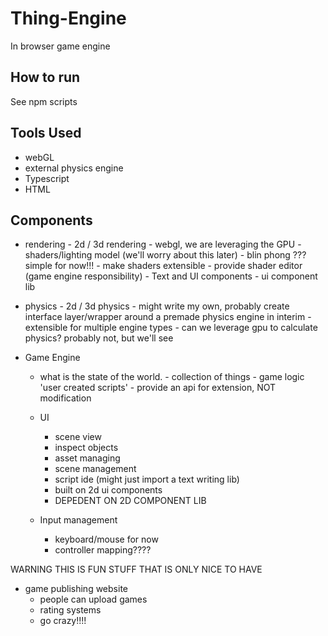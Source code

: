 # Thing-Engine
In browser game engine

## How to run
See npm scripts

## Tools Used
- webGL
- external physics engine
- Typescript
- HTML

## Components
- rendering 
      - 2d / 3d rendering
      - webgl, we are leveraging the GPU
      - shaders/lighting model (we'll worry about this later)
      -  blin phong ??? simple for now!!!
      -  make shaders extensible
            - provide shader editor (game engine responsibility)
      - Text and UI components
           - ui component lib
          
- physics
      - 2d / 3d physics
      - might write my own, probably create interface layer/wrapper around a premade physics engine in interim
             - extensible for multiple engine types
      -  can we leverage gpu to calculate physics? probably not, but we'll see
      
      
- Game Engine
   - what is the state of the world. 
             - collection of things
             - game logic 'user created scripts'
                 - provide an api for extension, NOT modification 
   - UI 
      - scene view 
      - inspect objects
      - asset managing 
      - scene management
      - script ide (might just import a text writing lib) 
      - built on 2d ui components 
      - DEPEDENT ON 2D COMPONENT LIB
      

  - Input management
     - keyboard/mouse for now
     - controller mapping????
 
WARNING THIS IS FUN STUFF THAT IS ONLY NICE TO HAVE
 
- game publishing website
    - people can upload games
     - rating systems
    - go crazy!!!!
 







